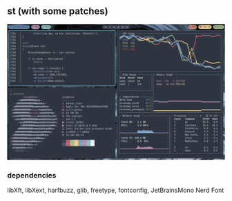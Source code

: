 ## st (with some patches)

![image](nord_image.png)

### dependencies
libXft, libXext, harfbuzz, glib, freetype, fontconfig, JetBrainsMono Nerd Font
